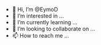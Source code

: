 - 👋 Hi, I’m @EymoD
- 👀 I’m interested in ...
- 🌱 I’m currently learning ...
- 💞️ I’m looking to collaborate on ...
- 📫 How to reach me ...

<!---
EymoD/EymoD is a ✨ special ✨ repository because its `README.md` (this file) appears on your GitHub profile.
You can click the Preview link to take a look at your changes.
--->
